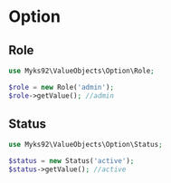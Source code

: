 # Option

## Role

```php
use Myks92\ValueObjects\Option\Role;

$role = new Role('admin');
$role->getValue(); //admin
```

## Status

```php
use Myks92\ValueObjects\Option\Status;

$status = new Status('active');
$status->getValue(); //active
```